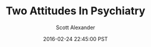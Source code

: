 ---
layout: podcast
title: "Two Attitudes In Psychiatry"
author: Scott Alexander
description: https://slatestarcodex.com/2016/02/24/two-attitudes-in-psychiatry/
date: 2016-02-24 22:45:00 PST
length: 2891631
duration: 723
guid: two-attitudes-in-psychiatry
---